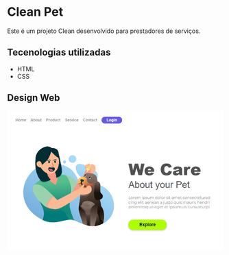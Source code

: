 <h1> Clean Pet</h1>

Este é um projeto Clean desenvolvido para prestadores de serviços.

<h2> Tecenologias utilizadas</h2>
<ul><li>HTML</li><li>CSS</li> </ul>

<h2>Design Web</h2>
<img src="https://github.com/Suellenrosana/Clean-pet-css1/blob/master/CSS1%20We%20care.png?raw=true">



